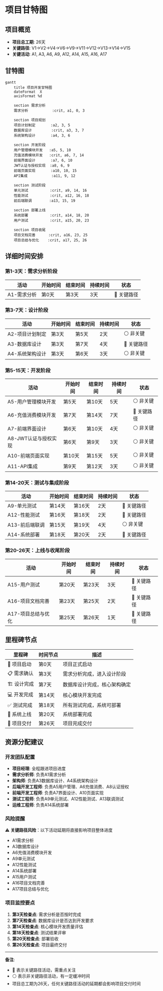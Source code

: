 # 项目甘特图

## 项目概览
- **项目总工期**: 26天
- **关键路径**: V1→V2→V4→V6→V9→V11→V12→V13→V14→V15
- **关键活动**: A1, A3, A6, A9, A12, A14, A15, A16, A17

## 甘特图

```mermaid
gantt
    title 项目开发甘特图
    dateFormat  X
    axisFormat %d
    
    section 需求分析
    需求分析           :crit, a1, 0, 3
    
    section 项目规划
    项目计划制定       :a2, 3, 5
    数据库设计         :crit, a3, 3, 7
    系统架构设计       :a4, 3, 6
    
    section 开发阶段
    用户管理模块开发   :a5, 5, 10
    充值消费模块开发   :crit, a6, 7, 14
    前端界面设计       :a7, 6, 10
    JWT认证与授权实现  :a8, 6, 9
    前端页面实现       :a10, 10, 15
    API集成           :a11, 9, 12
    
    section 测试阶段
    单元测试          :crit, a9, 14, 16
    性能测试          :crit, a12, 16, 18
    前后端联调        :a13, 15, 19
    
    section 部署上线
    系统部署          :crit, a14, 18, 20
    用户测试          :crit, a15, 20, 23
    
    section 项目收尾
    项目文档完善      :crit, a16, 23, 25
    项目总结与优化    :crit, a17, 25, 26
```

## 详细时间安排

### 第1-3天：需求分析阶段
| 活动 | 开始时间 | 结束时间 | 持续时间 | 状态 |
|------|----------|----------|----------|------|
| A1-需求分析 | 第0天 | 第3天 | 3天 | 🔴 关键路径 |

### 第3-7天：设计阶段
| 活动 | 开始时间 | 结束时间 | 持续时间 | 状态 |
|------|----------|----------|----------|------|
| A2-项目计划制定 | 第3天 | 第5天 | 2天 | ⚪ 非关键 |
| A3-数据库设计 | 第3天 | 第7天 | 4天 | 🔴 关键路径 |
| A4-系统架构设计 | 第3天 | 第6天 | 3天 | ⚪ 非关键 |

### 第5-15天：开发阶段
| 活动 | 开始时间 | 结束时间 | 持续时间 | 状态 |
|------|----------|----------|----------|------|
| A5-用户管理模块开发 | 第5天 | 第10天 | 5天 | ⚪ 非关键 |
| A6-充值消费模块开发 | 第7天 | 第14天 | 7天 | 🔴 关键路径 |
| A7-前端界面设计 | 第6天 | 第10天 | 4天 | ⚪ 非关键 |
| A8-JWT认证与授权实现 | 第6天 | 第9天 | 3天 | ⚪ 非关键 |
| A10-前端页面实现 | 第10天 | 第15天 | 5天 | ⚪ 非关键 |
| A11-API集成 | 第9天 | 第12天 | 3天 | ⚪ 非关键 |

### 第14-20天：测试与集成阶段
| 活动 | 开始时间 | 结束时间 | 持续时间 | 状态 |
|------|----------|----------|----------|------|
| A9-单元测试 | 第14天 | 第16天 | 2天 | 🔴 关键路径 |
| A12-性能测试 | 第16天 | 第18天 | 2天 | 🔴 关键路径 |
| A13-前后端联调 | 第15天 | 第19天 | 4天 | ⚪ 非关键 |
| A14-系统部署 | 第18天 | 第20天 | 2天 | 🔴 关键路径 |

### 第20-26天：上线与收尾阶段
| 活动 | 开始时间 | 结束时间 | 持续时间 | 状态 |
|------|----------|----------|----------|------|
| A15-用户测试 | 第20天 | 第23天 | 3天 | 🔴 关键路径 |
| A16-项目文档完善 | 第23天 | 第25天 | 2天 | 🔴 关键路径 |
| A17-项目总结与优化 | 第25天 | 第26天 | 1天 | 🔴 关键路径 |

## 里程碑节点

| 里程碑 | 时间节点 | 描述 |
|--------|----------|------|
| 🎯 项目启动 | 第0天 | 项目正式启动 |
| 📋 需求确认 | 第3天 | 需求分析完成，进入设计阶段 |
| 🏗️ 设计完成 | 第7天 | 数据库设计完成，核心架构确定 |
| 💻 开发完成 | 第14天 | 核心模块开发完成 |
| ✅ 测试完成 | 第18天 | 所有测试完成，系统可部署 |
| 🚀 系统上线 | 第20天 | 系统部署完成 |
| 📝 项目交付 | 第26天 | 项目完成交付 |

## 资源分配建议

### 开发团队配置
- **项目经理**: 全程跟进项目进度
- **需求分析师**: 负责A1需求分析
- **架构师**: 负责A3数据库设计、A4系统架构设计
- **后端开发工程师**: 负责A5用户管理、A6充值消费、A8认证授权
- **前端开发工程师**: 负责A7界面设计、A10页面实现
- **测试工程师**: 负责A9单元测试、A12性能测试、A13联调测试
- **运维工程师**: 负责A14系统部署

### 风险提醒
⚠️ **关键路径风险**：以下活动延期将直接影响项目整体进度
- A1需求分析
- A3数据库设计  
- A6充值消费模块开发
- A9单元测试
- A12性能测试
- A14系统部署
- A15用户测试
- A16项目文档完善
- A17项目总结与优化

### 项目监控要点
1. **第3天检查点**: 需求分析是否按时完成
2. **第7天检查点**: 数据库设计是否达到开发要求
3. **第14天检查点**: 核心模块开发质量评估
4. **第18天检查点**: 测试结果评审
5. **第20天检查点**: 部署验收
6. **第26天检查点**: 项目最终交付

---

**备注**: 
- 🔴 表示关键路径活动，需重点关注
- ⚪ 表示非关键路径活动，有一定缓冲时间
- 项目总工期为26天，任何关键路径活动的延期都会影响项目交付时间